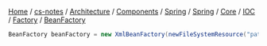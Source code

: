 [Home](https://mengxianbin.github.io) /
[cs-notes](https://mengxianbin.github.io/cs-notes/site) /
[Architecture](https://mengxianbin.github.io/cs-notes/site/Architecture) /
[Components](https://mengxianbin.github.io/cs-notes/site/Architecture/Components) /
[Spring](https://mengxianbin.github.io/cs-notes/site/Architecture/Components/Spring) /
[Spring](https://mengxianbin.github.io/cs-notes/site/Architecture/Components/Spring/Spring) /
[Core](https://mengxianbin.github.io/cs-notes/site/Architecture/Components/Spring/Spring/Core) /
[IOC](https://mengxianbin.github.io/cs-notes/site/Architecture/Components/Spring/Spring/Core/IOC) /
[Factory](https://mengxianbin.github.io/cs-notes/site/Architecture/Components/Spring/Spring/Core/IOC/Factory) /
[BeanFactory](https://mengxianbin.github.io/cs-notes/site/Architecture/Components/Spring/Spring/Core/IOC/Factory/BeanFactory)

```java
BeanFactory beanFactory = new XmlBeanFactory(newFileSystemResource("path/xxx.xml"));
```
